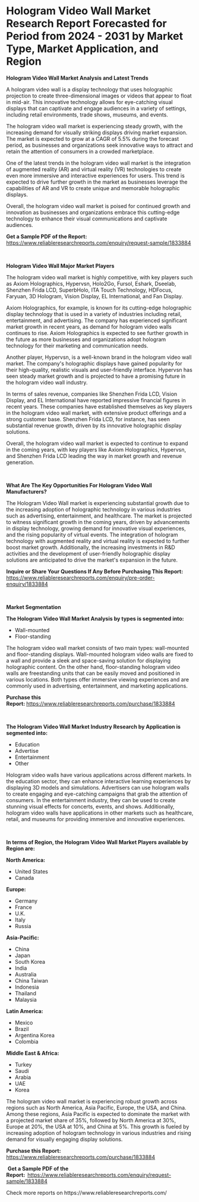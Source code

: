 <p><h1>Hologram Video Wall Market Research Report Forecasted for Period from 2024 -  2031 by Market Type, Market Application, and Region</h1></p><p><strong>Hologram Video Wall Market Analysis and Latest Trends</strong></p>
<p><p>A hologram video wall is a display technology that uses holographic projection to create three-dimensional images or videos that appear to float in mid-air. This innovative technology allows for eye-catching visual displays that can captivate and engage audiences in a variety of settings, including retail environments, trade shows, museums, and events.</p><p>The hologram video wall market is experiencing steady growth, with the increasing demand for visually striking displays driving market expansion. The market is expected to grow at a CAGR of 5.5% during the forecast period, as businesses and organizations seek innovative ways to attract and retain the attention of consumers in a crowded marketplace.</p><p>One of the latest trends in the hologram video wall market is the integration of augmented reality (AR) and virtual reality (VR) technologies to create even more immersive and interactive experiences for users. This trend is expected to drive further growth in the market as businesses leverage the capabilities of AR and VR to create unique and memorable holographic displays.</p><p>Overall, the hologram video wall market is poised for continued growth and innovation as businesses and organizations embrace this cutting-edge technology to enhance their visual communications and captivate audiences.</p></p>
<p><strong>Get a Sample PDF of the Report:&nbsp;</strong> <a href="https://www.reliableresearchreports.com/enquiry/request-sample/1833884">https://www.reliableresearchreports.com/enquiry/request-sample/1833884</a></p>
<p>&nbsp;</p>
<p><strong>Hologram Video Wall Major Market Players</strong></p>
<p><p>The hologram video wall market is highly competitive, with key players such as Axiom Holographics, Hypervsn, Holo2Go, Fursol, Eshark, Dseelab, Shenzhen Frida LCD, SuperbHolo, ITA Touch Technology, HDFocus, Faryuan, 3D Hologram, Vision Display, EL International, and Fan Display.</p><p>Axiom Holographics, for example, is known for its cutting-edge holographic display technology that is used in a variety of industries including retail, entertainment, and advertising. The company has experienced significant market growth in recent years, as demand for hologram video walls continues to rise. Axiom Holographics is expected to see further growth in the future as more businesses and organizations adopt hologram technology for their marketing and communication needs.</p><p>Another player, Hypervsn, is a well-known brand in the hologram video wall market. The company's holographic displays have gained popularity for their high-quality, realistic visuals and user-friendly interface. Hypervsn has seen steady market growth and is projected to have a promising future in the hologram video wall industry.</p><p>In terms of sales revenue, companies like Shenzhen Frida LCD, Vision Display, and EL International have reported impressive financial figures in recent years. These companies have established themselves as key players in the hologram video wall market, with extensive product offerings and a strong customer base. Shenzhen Frida LCD, for instance, has seen substantial revenue growth, driven by its innovative holographic display solutions.</p><p>Overall, the hologram video wall market is expected to continue to expand in the coming years, with key players like Axiom Holographics, Hypervsn, and Shenzhen Frida LCD leading the way in market growth and revenue generation.</p></p>
<p>&nbsp;</p>
<p><strong>What Are The Key Opportunities For Hologram Video Wall Manufacturers?</strong></p>
<p><p>The Hologram Video Wall market is experiencing substantial growth due to the increasing adoption of holographic technology in various industries such as advertising, entertainment, and healthcare. The market is projected to witness significant growth in the coming years, driven by advancements in display technology, growing demand for innovative visual experiences, and the rising popularity of virtual events. The integration of hologram technology with augmented reality and virtual reality is expected to further boost market growth. Additionally, the increasing investments in R&D activities and the development of user-friendly holographic display solutions are anticipated to drive the market's expansion in the future.</p></p>
<p><strong>Inquire or Share Your Questions If Any Before Purchasing This Report:</strong> <a href="https://www.reliableresearchreports.com/enquiry/pre-order-enquiry/1833884">https://www.reliableresearchreports.com/enquiry/pre-order-enquiry/1833884</a></p>
<p>&nbsp;</p>
<p><strong>Market Segmentation</strong></p>
<p><strong>The Hologram Video Wall Market Analysis by types is segmented into:</strong></p>
<p><ul><li>Wall-mounted</li><li>Floor-standing</li></ul></p>
<p><p>The hologram video wall market consists of two main types: wall-mounted and floor-standing displays. Wall-mounted hologram video walls are fixed to a wall and provide a sleek and space-saving solution for displaying holographic content. On the other hand, floor-standing hologram video walls are freestanding units that can be easily moved and positioned in various locations. Both types offer immersive viewing experiences and are commonly used in advertising, entertainment, and marketing applications.</p></p>
<p><strong>Purchase this Report:&nbsp;</strong><a href="https://www.reliableresearchreports.com/purchase/1833884">https://www.reliableresearchreports.com/purchase/1833884</a></p>
<p>&nbsp;</p>
<p><strong>The Hologram Video Wall Market Industry Research by Application is segmented into:</strong></p>
<p><ul><li>Education</li><li>Advertise</li><li>Entertainment</li><li>Other</li></ul></p>
<p><p>Hologram video walls have various applications across different markets. In the education sector, they can enhance interactive learning experiences by displaying 3D models and simulations. Advertisers can use hologram walls to create engaging and eye-catching campaigns that grab the attention of consumers. In the entertainment industry, they can be used to create stunning visual effects for concerts, events, and shows. Additionally, hologram video walls have applications in other markets such as healthcare, retail, and museums for providing immersive and innovative experiences.</p></p>
<p>&nbsp;</p>
<p><strong>In terms of Region, the Hologram Video Wall Market Players available by Region are:</strong></p>
<p>
    <p> <strong> North America: </strong>
        <ul>
            <li>United States</li>
            <li>Canada</li>
        </ul>
        </p> 
    <p> <strong> Europe: </strong>
        <ul>
            <li>Germany</li>
            <li>France</li>
            <li>U.K.</li>
            <li>Italy</li>
            <li>Russia</li>
        </ul>
        </p> 
    <p> <strong> Asia-Pacific: </strong>
        <ul>
            <li>China</li>
            <li>Japan</li>
            <li>South Korea</li>
            <li>India</li>
            <li>Australia</li>
            <li>China Taiwan</li>
            <li>Indonesia</li>
            <li>Thailand</li>
            <li>Malaysia</li>
        </ul>
        </p> 
    <p> <strong> Latin America: </strong>
        <ul>
            <li>Mexico</li>
            <li>Brazil</li>
            <li>Argentina Korea</li>
            <li>Colombia</li>
        </ul>
        </p> 
    <p> <strong> Middle East & Africa: </strong>
        <ul>
            <li>Turkey</li>
            <li>Saudi</li>
            <li>Arabia</li>
            <li>UAE</li>
            <li>Korea</li>
        </ul>
    </p>
    </p>
<p><p>The hologram video wall market is experiencing robust growth across regions such as North America, Asia Pacific, Europe, the USA, and China. Among these regions, Asia Pacific is expected to dominate the market with a projected market share of 35%, followed by North America at 30%, Europe at 20%, the USA at 10%, and China at 5%. This growth is fueled by increasing adoption of hologram technology in various industries and rising demand for visually engaging display solutions.</p></p>
<p><strong>Purchase this Report: </strong><a href="https://www.reliableresearchreports.com/purchase/1833884">https://www.reliableresearchreports.com/purchase/1833884</a></p>
<p>&nbsp;<strong>Get a Sample PDF of the Report:&nbsp;&nbsp;</strong><a href="https://www.reliableresearchreports.com/enquiry/request-sample/1833884">https://www.reliableresearchreports.com/enquiry/request-sample/1833884</a></p>
<p><strong></strong></p>
<p>Check more reports on https://www.reliableresearchreports.com/</p>